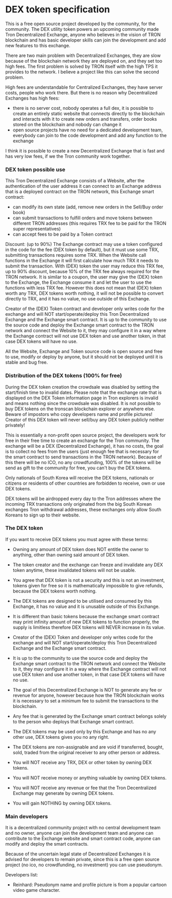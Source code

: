 # DEX token specification

This is a free open source project developed by the community, for the community.
The DEX utility token powers an upcoming community made Tron Decentralized Exchange, anyone who believes in the vision of TRON blockchain and has basic developer skills can join the development and add new features to this exchange.

There are two main problem with Decentralized Exchanges, they are slow because of the blockchain network they are deployed on, and they set too high fees.
The first problem is solved by TRON itself with the high TPS it provides to the network.
I believe a project like this can solve the second problem.

High fees are understandable for Centralized Exchanges, they have server costs, people who work there.
But there is no reason why Decentralized Exchanges has high fees:
- there is no server cost, nobody operates a full dex, it is possible to create an entirely static website that connects directly to the blockchain and interacts with it to create new orders and transfers, order books stored on the blockchain and nobody can change it
- open source projects have no need for a dedicated development team, everybody can join to the code development and add any function to the exchange

I think it is possible to create a new Decentralized Exchange that is fast and has very low fees, if we the Tron community work together.


### DEX token possible use

This Tron Decentralized Exchange consists of a Website, after the authentication of the user address it can connect to an Exchange address that is a deployed contract on the TRON network,
this Exchange smart contract:
- can modify its own state (add, remove new orders in the Sell/Buy order book)
- can submit transactions to fulfill orders and move tokens between different TRON addresses (this requires TRX fee to be paid for the TRON super representatives)
- can accept fees to be paid by a Token contract

Discount: (up to 90%)
The Exchange contract may use a token configured in the code for the fee (DEX token by default), but it must use some TRX, submitting transactions requires some TRX.
When the Website call functions in the Exchange it will first calculate how much TRX it needs to submit the transaction.
With (DEX) token the user may reduce this TRX fee, up to 90% discount, because 10% of the TRX fee always required for the TRON network.
It is similar to a coupon, the user may give the (DEX) token to the Exchange, the Exchange consume it and let the user to use the functions with less TRX fee.
However this does not mean that (DEX) token worth any TRX, DEX tokens worth nothing, it will not be possible to convert directly to TRX, and it has no value, no use outside of this Exchange.

Creator of the (DEX) Token contract and developer only writes code for the exchange and will NOT start/operate/deploy this Tron Decentralized Exchange and the Exchange smart contract.
It is up to the community to use the source code and deploy the Exchange smart contract to the TRON network and connect the Website to it, they may configure it in a way where the Exchange contract will not use DEX token and use another token, in that case DEX tokens will have no use.

All the Website, Exchange and Token source code is open source and free to use, modify or deploy by anyone, but it should not be deployed until it is stable and bug free.


### Distribution of the DEX tokens (100% for free)

During the DEX token creation the crowdsale was disabled by setting the start/finish time to invalid dates.
Please note that the exchange rate that is displayed on the DEX Token information page in Tron explorers is invalid and means nothing since the crowdsale was disabled.
It is not possible to buy DEX tokens on the tronscan blockchain explorer or anywhere else.
Beware of impostors who copy developers name and profile pictures!
Creator of this DEX token will never sell/buy any DEX token publicly neither privately!

This is essentially a non-profit open source project, the developers work for free in their free time to create an exchange for the Tron community.
The exchange will be a DEX (Decentralized Exchange), it has no costs, the goal is to collect no fees from the users (just enough fee that is necessary for the smart contract
to send transactions in the TRON network).
Because of this there will be no ICO, no any crowdfunding, 100% of the tokens will be send as gift to the community for free, you can't buy the DEX tokens.

Only nationals of South Korea will receive the DEX tokens, nationals or citizens or residents of other countries are forbidden to receive, own or use DEX tokens.

DEX tokens will be airdropped every day to the Tron addresses where the incoming TRX transactions only originated from the big South Korean exchanges Tron withdrawal addresses,
these exchanges only allow South Koreans to sign up to their website.


### The DEX token

If you want to receive DEX tokens you must agree with these terms:
- Owning any amount of DEX token does NOT entitle the owner to anything, other than owning said amount of DEX token.
- The token creator and the exchange can freeze and invalidate any DEX token anytime, these invalidated tokens will not be usable.
- You agree that DEX token is not a security and this is not an investment, tokens given for free so it is mathematically impossible to give refunds, because the DEX tokens worth nothing.

- The DEX tokens are designed to be utilised and consumed by this Exchange, it has no value and it is unusable outside of this Exchange.
- It is different than basic tokens because the exchange smart contract may print infinity amount of new DEX tokens to function properly, the supply is limitless therefore DEX tokens will NEVER increase in its value.

- Creator of the (DEX) Token and developer only writes code for the exchange and will NOT start/operate/deploy this Tron Decentralized Exchange and the Exchange smart contract.
- It is up to the community to use the source code and deploy the Exchange smart contract to the TRON network and connect the Website to it, they may configure it in a way where the Exchange contract will not use DEX token and use another token, in that case DEX tokens will have no use.

- The goal of this Decentralized Exchange is NOT to generate any fee or revenue for anyone, however because how the TRON blockchain works it is necessary to set a minimum fee to submit the transactions to the blockchain.
- Any fee that is generated by the Exchange smart contract belongs solely to the person who deploys that Exchange smart contract.

- The DEX tokens may be used only by this Exchange and has no any other use, DEX tokens gives you no any right.
- The DEX tokens are non-assignable and are void if transferred, bought, sold, traded from the original receiver to any other person or address.
- You will NOT receive any TRX, DEX or other token by owning DEX tokens.
- You will NOT receive money or anything valuable by owning DEX tokens.
- You will NOT receive any revenue or fee that the Tron Decentralized Exchange may generate by owning DEX tokens.
- You will gain NOTHING by owning DEX tokens.


### Main developers

It is a decentralized community project with no central development team and no owner, anyone can join the development team and
anyone can contribute to the Exchange website and smart contract code, anyone can modify and deploy the smart contracts.

Because of the uncertain legal state of Decentralized Exchanges it is advised for developers to remain private,
since this is a free open source project (no ico, no crowdfunding, no investment) you can use pseudonym.

Developers list:

- Reinhard: Pseudonym name and profile picture is from a popular cartoon video game character.
